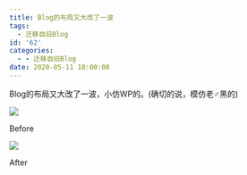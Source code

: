 ```yaml
---
title: Blog的布局又大改了一波
tags:
  - 迁移自旧Blog
id: '62'
categories:
  - - 迁移自旧Blog
date: 2020-05-11 10:00:00
---
```


Blog的布局又大改了一波，小仿WP的。(确切的说，模仿老♂黑的)

![](https://cdn.jsdelivr.net/gh/HanHan233/blog-old@master/passages/20200511/old.jpg)

Before

![](https://cdn.jsdelivr.net/gh/HanHan233/blog-old@master/passages/20200511/new.jpg)

After